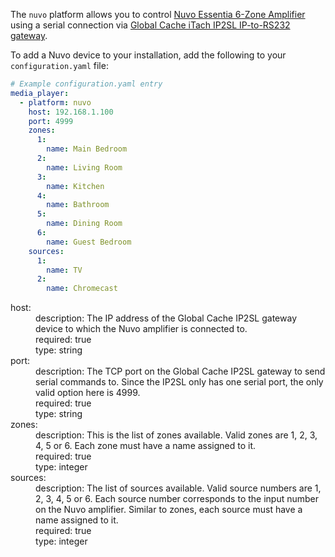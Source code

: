 
The `nuvo` platform allows you to control [Nuvo Essentia 6-Zone Amplifier](https://www.legrand.us/nuvo/audio-video/wired-audio-systems/nv-e6gm.aspx) using a serial connection via [Global Cache iTach IP2SL IP-to-RS232 gateway](https://www.globalcache.com/products/itach/ip2slspecs/).

To add a Nuvo device to your installation, add the following to your `configuration.yaml` file:

```yaml
# Example configuration.yaml entry
media_player:
  - platform: nuvo
    host: 192.168.1.100
    port: 4999
    zones:
      1:
        name: Main Bedroom
      2:
        name: Living Room
      3:
        name: Kitchen
      4:
        name: Bathroom
      5:
        name: Dining Room
      6:
        name: Guest Bedroom
    sources:
      1:
        name: TV
      2:
        name: Chromecast
```

<dl>	
  <dt>host:</dt>
  <dd>description: The IP address of the Global Cache IP2SL gateway device to which the Nuvo amplifier is connected to.</dd> 
  <dd>required: true</dd>
  <dd>type: string</dd>
  <dt>port:</dt>
  <dd>description: The TCP port on the Global Cache IP2SL gateway to send serial commands to. Since the IP2SL only has one serial port, the only valid option here is 4999. </dd>
  <dd>required: true</dd>
  <dd>type: string</dd>
  <dt>zones:</dt>
  <dd>description: This is the list of zones available. Valid zones are 1, 2, 3, 4, 5 or 6. Each zone must have a name assigned to it.</dd>
  <dd>required: true</dd>
  <dd>type: integer</dd>
  <dt>sources:</dt>
  <dd>description: The list of sources available. Valid source numbers are 1, 2, 3, 4, 5 or 6. Each source number corresponds to the input number on the Nuvo amplifier. Similar to zones, each source must have a name assigned to it.</dd>
  <dd>required: true</dd>
  <dd>type: integer</dd>

